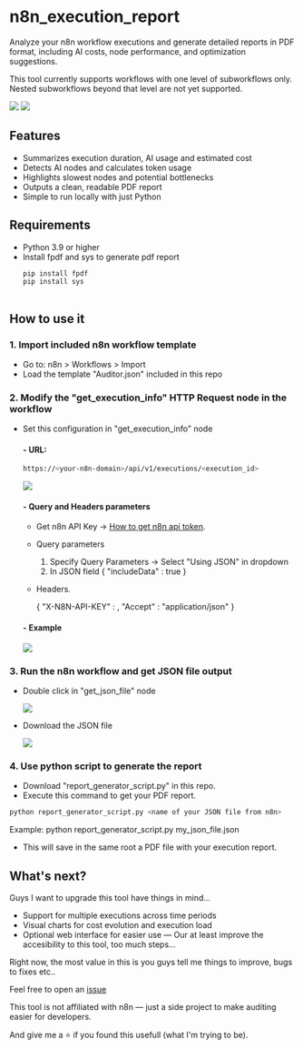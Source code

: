 # n8n_execution_report
Analyze your n8n workflow executions and generate detailed reports in PDF format, including AI costs, node performance, and optimization suggestions.

This tool currently supports workflows with one level of subworkflows only. Nested subworkflows beyond that level are not yet supported.

![](./assets/example_pdf_1.PNG)
![](./assets/example_pdf_2.PNG)
## Features
- Summarizes execution duration, AI usage and estimated cost
- Detects AI nodes and calculates token usage
- Highlights slowest nodes and potential bottlenecks
- Outputs a clean, readable PDF report
- Simple to run locally with just Python

## Requirements
- Python 3.9 or higher
- Install fpdf and sys to generate pdf report
  ```bash
  pip install fpdf
  pip install sys
 
## How to use it

### 1. Import included n8n workflow template

- Go to: n8n > Workflows > Import
- Load the template "Auditor.json" included in this repo

### 2. Modify the "get_execution_info" HTTP Request node in the workflow

- Set this configuration in "get_execution_info" node

  #### - URL:

  ```bash
  https://<your-n8n-domain>/api/v1/executions/<execution_id>
  ```
  ![](./assets/url.PNG)

  #### - Query and Headers parameters
    
  - Get n8n API Key -> [How to get n8n api token](https://docs.n8n.io/api/authentication/).
 
  - Query parameters
    
    1. Specify Query Parameters -> Select "Using JSON" in dropdown
    2. In JSON field
        {
          "includeData" : true
        }
    
  - Headers.

    {
      "X-N8N-API-KEY" : <YOUR-API-KEY>,
      "Accept" : "application/json"
    }
    

  #### - Example
   
  ![](./assets/query_parameters.PNG)


### 3. Run the n8n workflow and get JSON file output

- Double click in "get_json_file" node

  ![](./assets/get_json_file.PNG)

- Download the JSON file

  ![](./assets/download_json.PNG)

### 4. Use python script to generate the report

- Download "report_generator_script.py" in this repo.
- Execute this command to get your PDF report.
```bash
python report_generator_script.py <name of your JSON file from n8n>
```
Example: python report_generator_script.py my_json_file.json

- This will save in the same root a PDF file with your execution report.

## What's next?

Guys I want to upgrade this tool have things in mind...

- Support for multiple executions across time periods
- Visual charts for cost evolution and execution load
- Optional web interface for easier use — Our at least improve the accesibility to this tool, too much steps...

Right now, the most value in this is you guys tell me things to improve, bugs to fixes etc..

Feel free to open an [issue](https://github.com/Xavi1995/n8n_execution_report/issues)

This tool is not affiliated with n8n — just a side project to make auditing easier for developers.

And give me a :star: if you found this usefull (what I'm trying to be).
